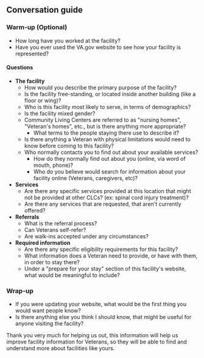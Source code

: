 ## Conversation guide

### Warm-up (Optional)

- How long have you worked at the facility?
- Have you ever used the VA.gov website to see how your facility is represented?

#### Questions

- **The facility**
   - How would you describe the primary purpose of the facility?
   - Is the facility free-standing, or located inside another building (like a floor or wing)?
   - Who is this facility most likely to serve, in terms of demographics?
   - Is the facility mixed gender?
   - Community Living Centers are referred to as "nursing homes", "Veteran's homes", etc., but is there anything more appropriate?
      - What terms to the people staying there use to describe it?
   - Is there anything a Veteran with physical limitations would need to know before coming to this facility?
   - Who normally contacts you to find out about your available services?
      - How do they normally find out about you (online, via word of mouth, phone)?
      - Who do you believe would search for information about your facility online (Veterans, caregivers, etc)?
- **Services**
   - Are there any specific services provided at this location that might not be provided at other CLCs? (ex: spinal cord injury treatment)?
   - Are there any services that are requested, that aren't currently offered?
- **Referrals**
   - What is the referral process?
   - Can Veterans self-refer?
   - Are walk-ins accepted under any circumstances?
- **Required information**
   - Are there any specific eligibility requirements for this facility?
   - What information does a Veteran need to provide, or have with them, in order to stay there?
   - Under a "prepare for your stay" section of this facility's website, what would be meaningful to include?

### Wrap-up

- If you were updating your website, what would be the first thing you would want people know?
- Is there anything else you think I should know, that might be useful for anyone visiting the facility?

Thank you very much for helping us out, this information will help us improve facility information for Veterans, so they will be able to find and understand more about facilities like yours.
